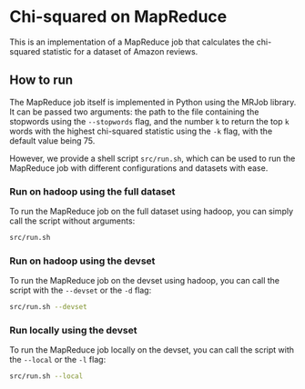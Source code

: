 # Chi-squared on MapReduce

This is an implementation of a MapReduce job that calculates the chi-squared
statistic for a dataset of Amazon reviews.


## How to run

The MapReduce job itself is implemented in Python using the MRJob library. It
can be passed two arguments: the path to the file containing the stopwords using
the `--stopwords` flag, and the number `k` to return the top `k` words with the
highest chi-squared statistic using the `-k` flag, with the default value being
75.

However, we provide a shell script `src/run.sh`, which can be used to run the MapReduce job
with different configurations and datasets with ease.


### Run on hadoop using the full dataset

To run the MapReduce job on the full dataset using hadoop, you can simply call the script without arguments:

```bash
src/run.sh
```

### Run on hadoop using the devset

To run the MapReduce job on the devset using hadoop, you can call the script with the `--devset` or the `-d` flag:

```bash
src/run.sh --devset
```

### Run locally using the devset

To run the MapReduce job locally on the devset, you can call the script with the `--local` or the `-l` flag:

```bash
src/run.sh --local
```